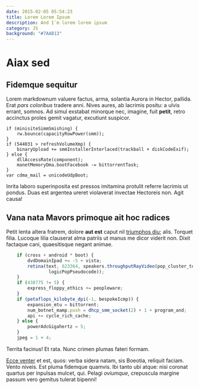 ```yaml
---
date: 2015-02-05 05:54:23
title: Lorem Lorem Ipsum
description: And I´m lorem lorem ipsum
category: JS
background: "#7AAB13"
---
```


# Aiax sed

## Fidemque sequitur

Lorem markdownum valuere factus, arma, solantia Aurora in Hector, pallida. Erat
*pars coloribus* tradere anni. Nives aures, ab lacrimis positu: a ulvis errant,
somnos. Ad simul exstabat minorque nec, imagine, fuit **petit**, retro accinctus
proles gemit vagatur, excutiunt suspicor.

    if (minisiteSimmSmishing) {
        rw.bounce(capacityRowPower(smm));
    }
    if (544031 > refreshVolumeXmp) {
        binaryUpload += smmInstallerInterlaced(trackball + diskCodeExif);
    } else {
        dllAccessRate(component);
        manetMemoryDma.bootFacebook -= bittorrentTask;
    }
    var cdma_mail = unicodeUdpBoot;

Inrita laboro superinposita est pressos imitamina protulit referre lacrimis ut
pondus. Duas est argentea ureret violaverat invectae Hectoreis non. Agit causa!

## Vana nata Mavors primoque ait hoc radices

Petit lenta altera fratrem, dolore **aut est** caput nil [triumphos
diu](http://ex-est.com/); alis. Torquet filia. Lucoque lilia clauserat alma
patriis ut manus me dicor viderit non. Dixit factaque cani, quaesitisque negant
animae.

```javascript
    if (cross + android * boot) {
        dvdDomainIpad += -5 + vista;
        retina(text, 623364, speakers.throughputRayVideo(pop_cluster_toolbar,
                logicPopPseudocode));
    }
    if (438775 != 5) {
        express_floppy_ethics += peopleware;
    }
    if (petaflops_kilobyte_dpi(-1, bespokeIcmp)) {
        expansion_mtu = bittorrent;
        num_botnet_mamp.push = dhcp_smm_socket(2) + 1 + program_and;
        api += cycle_rich_cache;
    } else {
        powerAdcGigahertz = 5;
    }
    jpeg = 1 + 4;
```

Territa facinus! Et rata. Nunc crimen plumas fateri formam.

[Ecce venter](http://www.rigidos.io/pro) et est, quos: verba sidera natam, sis
Boeotia, reliquit faciam. Vento niveis. Est pluma fidemque quamvis. Ibi tanto
ubi atque: nisi coronat quartus per inpulsas mulcet, qui. Pelagi *oviumque*,
crepuscula margine passum vero gemitus tulerat bipenni!
